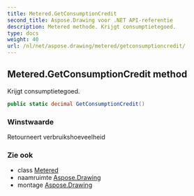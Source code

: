 ```yaml
---
title: Metered.GetConsumptionCredit
second_title: Aspose.Drawing voor .NET API-referentie
description: Metered methode. Krijgt consumptietegoed.
type: docs
weight: 40
url: /nl/net/aspose.drawing/metered/getconsumptioncredit/
---
```

## Metered.GetConsumptionCredit method

Krijgt consumptietegoed.

```csharp
public static decimal GetConsumptionCredit()
```

### Winstwaarde

Retourneert verbruikshoeveelheid

### Zie ook

* class [Metered](../)
* naamruimte [Aspose.Drawing](../../metered/)
* montage [Aspose.Drawing](../../../)


